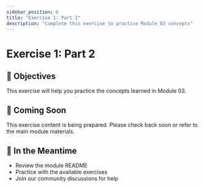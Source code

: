 ```yaml
---
sidebar_position: 6
title: "Exercise 1: Part 2"
description: "Complete this exercise to practice Module 03 concepts"
---
```


# Exercise 1: Part 2

## 🎯 Objectives

This exercise will help you practice the concepts learned in Module 03.

## 📝 Coming Soon

This exercise content is being prepared. Please check back soon or refer to the main module materials.

## 🚀 In the Meantime

- Review the module README
- Practice with the available exercises
- Join our community discussions for help
